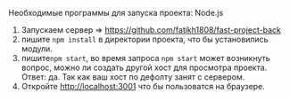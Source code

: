 Необходимые программы для запуска проекта: Node.js

1. Запускаем сервер => https://github.com/fatikh1808/fast-project-back
2. пишите `npm install` в директории проекта, что бы установились модули.
3. пишите`npm start`, во время запроса `npm start` может возникнуть вопрос, можно ли создать другой хост для просмотра проекта. Ответ: да. Так как ваш хост по дефолту занят с сервером.
4. Откройте [http://localhost:3001](http://localhost:3001) что бы пользоватся на браузере.
